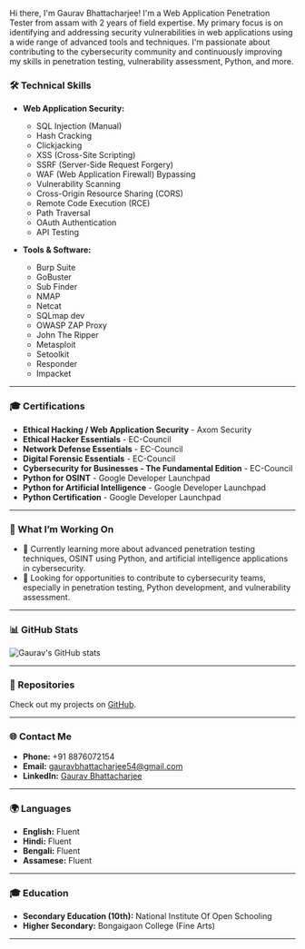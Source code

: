 Hi there, I'm Gaurav Bhattacharjee! I'm a Web Application Penetration Tester from assam with 2 years of field expertise. My primary focus is on identifying and addressing security vulnerabilities in web applications using a wide range of advanced tools and techniques. I'm passionate about contributing to the cybersecurity community and continuously improving my skills in penetration testing, vulnerability assessment, Python, and more.



### 🛠️ Technical Skills

- **Web Application Security:**
  - SQL Injection (Manual)
  - Hash Cracking
  - Clickjacking
  - XSS (Cross-Site Scripting)
  - SSRF (Server-Side Request Forgery)
  - WAF (Web Application Firewall) Bypassing
  - Vulnerability Scanning
  - Cross-Origin Resource Sharing (CORS)
  - Remote Code Execution (RCE)
  - Path Traversal
  - OAuth Authentication
  - API Testing

- **Tools & Software:**
  - Burp Suite
  - GoBuster
  - Sub Finder
  - NMAP
  - Netcat
  - SQLmap dev
  - OWASP ZAP Proxy
  - John The Ripper
  - Metasploit
  - Setoolkit
  - Responder
  - Impacket

---

### 🎓 Certifications

- **Ethical Hacking / Web Application Security** - Axom Security
- **Ethical Hacker Essentials** - EC-Council
- **Network Defense Essentials** - EC-Council
- **Digital Forensic Essentials** - EC-Council
- **Cybersecurity for Businesses - The Fundamental Edition** - EC-Council
- **Python for OSINT** - Google Developer Launchpad
- **Python for Artificial Intelligence** - Google Developer Launchpad
- **Python Certification** - Google Developer Launchpad

---

### 🚀 What I’m Working On

- 🌱 Currently learning more about advanced penetration testing techniques, OSINT using Python, and artificial intelligence applications in cybersecurity.
- 🔭 Looking for opportunities to contribute to cybersecurity teams, especially in penetration testing, Python development, and vulnerability assessment.

---

### 📊 GitHub Stats

![Gaurav's GitHub stats](https://github-readme-stats.vercel.app/api?username=0xgh057r3c0n&show_icons=true&theme=dark)

---

### 🔗 Repositories

Check out my projects on [GitHub](https://github.com/0xgh057r3c0n?tab=repositories).

---

### 🌐 Contact Me

- **Phone:** +91 8876072154  
- **Email:** gauravbhattacharjee54@gmail.com  
- **LinkedIn:** [Gaurav Bhattacharjee](https://www.linkedin.com/in/gaurav-bhattacharjee)

---

### 🌍 Languages

- **English:** Fluent  
- **Hindi:** Fluent  
- **Bengali:** Fluent  
- **Assamese:** Fluent  

---

### 🎓 Education

- **Secondary Education (10th):** National Institute Of Open Schooling  
- **Higher Secondary:** Bongaigaon College (Fine Arts)  

---
